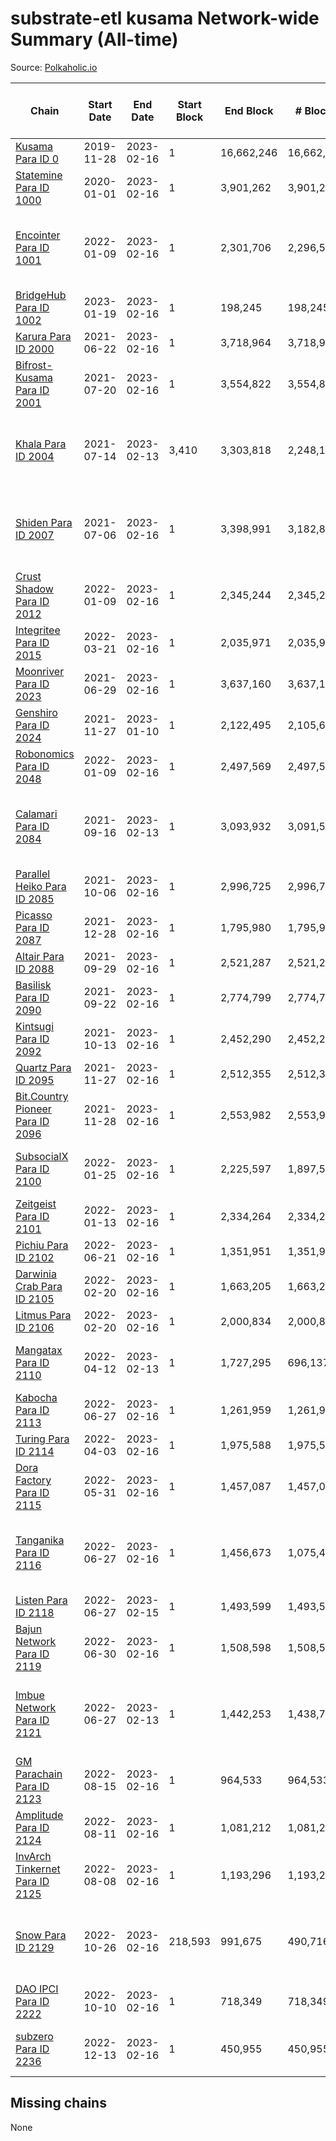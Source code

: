 # substrate-etl kusama Network-wide Summary (All-time)

Source: [Polkaholic.io](https://polkaholic.io)


| Chain            | Start Date | End Date | Start Block | End Block | # Blocks | # Missing | # Addresses with Balances | Crawling Status |
| ---------------- | ---------- | ---------| ----------- | --------- | -------- | --------- | ------------------------- | --------------- |
| [Kusama Para ID 0](/kusama/0-kusama) | 2019-11-28 | 2023-02-16 | 1 | 16,662,246 | 16,662,246 |   | 283,472 |  |
| [Statemine Para ID 1000](/kusama/1000-statemine) | 2020-01-01 | 2023-02-16 | 1 | 3,901,262 | 3,901,256 | 6 (0.00%) | 51,965 |  |
| [Encointer Para ID 1001](/kusama/1001-encointer) | 2022-01-09 | 2023-02-16 | 1 | 2,301,706 | 2,296,510 | 5,196 (0.23%) | 925 | Only partial index available: Old Decoding issues |
| [BridgeHub Para ID 1002](/kusama/1002-bridgehub) | 2023-01-19 | 2023-02-16 | 1 | 198,245 | 198,245 |   | 4 |  |
| [Karura Para ID 2000](/kusama/2000-karura) | 2021-06-22 | 2023-02-16 | 1 | 3,718,964 | 3,718,964 |   | 94,869 |  |
| [Bifrost-Kusama Para ID 2001](/kusama/2001-bifrost-ksm) | 2021-07-20 | 2023-02-16 | 1 | 3,554,822 | 3,554,822 |   | 101,303 |  |
| [Khala Para ID 2004](/kusama/2004-khala) | 2021-07-14 | 2023-02-13 | 3,410 | 3,303,818 | 2,248,152 | 994,174 (30.09%) | 23,365 | Only partial index available: Old Decoding issues |
| [Shiden Para ID 2007](/kusama/2007-shiden) | 2021-07-06 | 2023-02-16 | 1 | 3,398,991 | 3,182,816 | 611,782 (18.00%) | 636,637 | Only partial index available: Old Decoding issues |
| [Crust Shadow Para ID 2012](/kusama/2012-shadow) | 2022-01-09 | 2023-02-16 | 1 | 2,345,244 | 2,345,244 |   | 2,605 |  |
| [Integritee Para ID 2015](/kusama/2015-integritee) | 2022-03-21 | 2023-02-16 | 1 | 2,035,971 | 2,035,971 |   | 12,938 |  |
| [Moonriver Para ID 2023](/kusama/2023-moonriver) | 2021-06-29 | 2023-02-16 | 1 | 3,637,160 | 3,637,150 | 10 (0.00%) | 585,457 |  |
| [Genshiro Para ID 2024](/kusama/2024-genshiro) | 2021-11-27 | 2023-01-10 | 1 | 2,122,495 | 2,105,611 | 16,884 (0.80%) | 25 |  |
| [Robonomics Para ID 2048](/kusama/2048-robonomics) | 2022-01-09 | 2023-02-16 | 1 | 2,497,569 | 2,497,569 |   | 3,095 |  |
| [Calamari Para ID 2084](/kusama/2084-calamari) | 2021-09-16 | 2023-02-13 | 1 | 3,093,932 | 3,091,518 | 2,414 (0.08%) | 35,247 | Only partial index available: Archive node unavailable |
| [Parallel Heiko Para ID 2085](/kusama/2085-parallel-heiko) | 2021-10-06 | 2023-02-16 | 1 | 2,996,725 | 2,996,725 |   | 24,250 |  |
| [Picasso Para ID 2087](/kusama/2087-picasso) | 2021-12-28 | 2023-02-16 | 1 | 1,795,980 | 1,795,980 |   | 2,523 |  |
| [Altair Para ID 2088](/kusama/2088-altair) | 2021-09-29 | 2023-02-16 | 1 | 2,521,287 | 2,521,285 | 2 (0.00%) | 29,421 |  |
| [Basilisk Para ID 2090](/kusama/2090-basilisk) | 2021-09-22 | 2023-02-16 | 1 | 2,774,799 | 2,774,797 | 2 (0.00%) | 17,875 |  |
| [Kintsugi Para ID 2092](/kusama/2092-kintsugi) | 2021-10-13 | 2023-02-16 | 1 | 2,452,290 | 2,452,282 | 8 (0.00%) | 16,068 |  |
| [Quartz Para ID 2095](/kusama/2095-quartz) | 2021-11-27 | 2023-02-16 | 1 | 2,512,355 | 2,512,355 |   | 75,196 |  |
| [Bit.Country Pioneer Para ID 2096](/kusama/2096-bitcountrypioneer) | 2021-11-28 | 2023-02-16 | 1 | 2,553,982 | 2,553,982 |   | 24,806 |  |
| [SubsocialX Para ID 2100](/kusama/2100-subsocialx) | 2022-01-25 | 2023-02-16 | 1 | 2,225,597 | 1,897,589 | 50,950 (2.29%) | 34,277 | Only partial index available: Onboarding |
| [Zeitgeist Para ID 2101](/kusama/2101-zeitgeist) | 2022-01-13 | 2023-02-16 | 1 | 2,334,264 | 2,334,264 |   | 15,440 |  |
| [Pichiu Para ID 2102](/kusama/2102-pichiu) | 2022-06-21 | 2023-02-16 | 1 | 1,351,951 | 1,351,951 |   | 1,148 |  |
| [Darwinia Crab Para ID 2105](/kusama/2105-crab) | 2022-02-20 | 2023-02-16 | 1 | 1,663,205 | 1,663,205 |   | 53 |  |
| [Litmus Para ID 2106](/kusama/2106-litmus) | 2022-02-20 | 2023-02-16 | 1 | 2,000,834 | 2,000,834 |   | 13,904 |  |
| [Mangatax Para ID 2110](/kusama/2110-mangatax) | 2022-04-12 | 2023-02-13 | 1 | 1,727,295 | 696,137 | 1,031,158 (59.70%) | 1,677 | Only partial index available: Onboarding |
| [Kabocha Para ID 2113](/kusama/2113-kabocha) | 2022-06-27 | 2023-02-16 | 1 | 1,261,959 | 1,261,959 |   | 13,236 |  |
| [Turing Para ID 2114](/kusama/2114-turing) | 2022-04-03 | 2023-02-16 | 1 | 1,975,588 | 1,975,588 |   | 7,563 |  |
| [Dora Factory Para ID 2115](/kusama/2115-dorafactory) | 2022-05-31 | 2023-02-16 | 1 | 1,457,087 | 1,457,087 |   | 373 |  |
| [Tanganika Para ID 2116](/kusama/2116-tanganika) | 2022-06-27 | 2023-02-16 | 1 | 1,456,673 | 1,075,489 | 2,451 (0.17%) | 3,213 | Only partial index available: Archive node unavailable |
| [Listen Para ID 2118](/kusama/2118-listen) | 2022-06-27 | 2023-02-15 | 1 | 1,493,599 | 1,493,599 |   | 2,053 |  |
| [Bajun Network Para ID 2119](/kusama/2119-bajun) | 2022-06-30 | 2023-02-16 | 1 | 1,508,598 | 1,508,598 |   | 4,852 |  |
| [Imbue Network Para ID 2121](/kusama/2121-imbue) | 2022-06-27 | 2023-02-13 | 1 | 1,442,253 | 1,438,737 | 3,516 (0.24%) | 336 | Only partial index available: Archive node unavailable |
| [GM Parachain Para ID 2123](/kusama/2123-gm) | 2022-08-15 | 2023-02-16 | 1 | 964,533 | 964,533 |   | 9,102 |  |
| [Amplitude Para ID 2124](/kusama/2124-amplitude) | 2022-08-11 | 2023-02-16 | 1 | 1,081,212 | 1,081,212 |   | 739 |  |
| [InvArch Tinkernet Para ID 2125](/kusama/2125-tinkernet) | 2022-08-08 | 2023-02-16 | 1 | 1,193,296 | 1,193,296 |   | 6,594 |  |
| [Snow Para ID 2129](/kusama/2129-snow) | 2022-10-26 | 2023-02-16 | 218,593 | 991,675 | 490,716 | 91,926 (9.27%) | 5,499 | Only partial index available: Archive node unavailable |
| [DAO IPCI Para ID 2222](/kusama/2222-daoipci) | 2022-10-10 | 2023-02-16 | 1 | 718,349 | 718,349 |   | 890 |  |
| [subzero Para ID 2236](/kusama/2236-subzero) | 2022-12-13 | 2023-02-16 | 1 | 450,955 | 450,955 |   | 9 | Only partial index available: Onboarding |

## Missing chains


None

